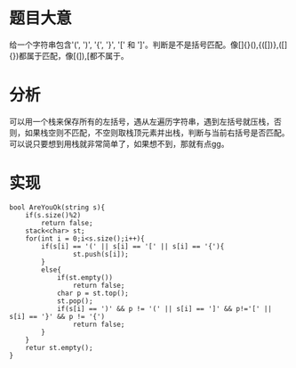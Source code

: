# 题目大意
给一个字符串包含'(', ')', '{', '}', '[' 和 ']'。判断是不是括号匹配。像[]{}(),{([])},([]{})都属于匹配，像[(]),[都不属于。

# 分析
可以用一个栈来保存所有的左括号，遇从左遍历字符串，遇到左括号就压栈，否则，如果栈空则不匹配，不空则取栈顶元素并出栈，判断与当前右括号是否匹配。可以说只要想到用栈就非常简单了，如果想不到，那就有点gg。

# 实现
```
bool AreYouOk(string s){
	if(s.size()%2)
		return false;
	stack<char> st;
	for(int i = 0;i<s.size();i++){
		if(s[i] == '(' || s[i] == '[' || s[i] == '{'){
                st.push(s[i]);
        }
        else{
        	if(st.empty())
        		return false;
        	char p = st.top();
        	st.pop();
        	if(s[i] == ')' && p != '(' || s[i] == ']' && p!='[' || s[i] == '}' && p != '{')
                return false;
        }
	}
	retur st.empty();
}
```